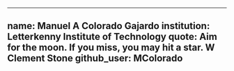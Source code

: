 
---
name: Manuel A Colorado Gajardo 
institution: Letterkenny Institute of Technology 
quote: Aim for the moon. If you miss, you may hit a star.       W Clement Stone
github_user: MColorado
---